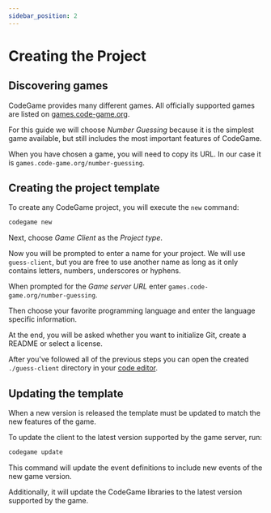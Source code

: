 ```yaml
---
sidebar_position: 2
---
```


# Creating the Project

## Discovering games

CodeGame provides many different games. All officially supported games are listed on [games.code-game.org](https://games.code-game.org).

For this guide we will choose _Number Guessing_ because it is the simplest game available, but still includes the most important features of CodeGame.

When you have chosen a game, you will need to copy its URL. In our case it is `games.code-game.org/number-guessing`.

## Creating the project template

To create any CodeGame project, you will execute the `new` command:

```bash
codegame new
```

Next, choose _Game Client_ as the _Project type_.

Now you will be prompted to enter a name for your project. We will use `guess-client`, but you are free to use another name as long as it only contains letters, numbers, underscores or hyphens.

When prompted for the _Game server URL_ enter `games.code-game.org/number-guessing`.

Then choose your favorite programming language and enter the language specific information.

At the end, you will be asked whether you want to initialize Git, create a README or select a license.

After you've followed all of the previous steps you can open the created `./guess-client` directory in your [code editor](setup#code-editor).

## Updating the template

When a new version is released the template must be updated to match the new features of the game.

To update the client to the latest version supported by the game server, run:

```bash
codegame update
```

This command will update the event definitions to include new events of the new game version.

Additionally, it will update the CodeGame libraries to the latest version supported by the game.
